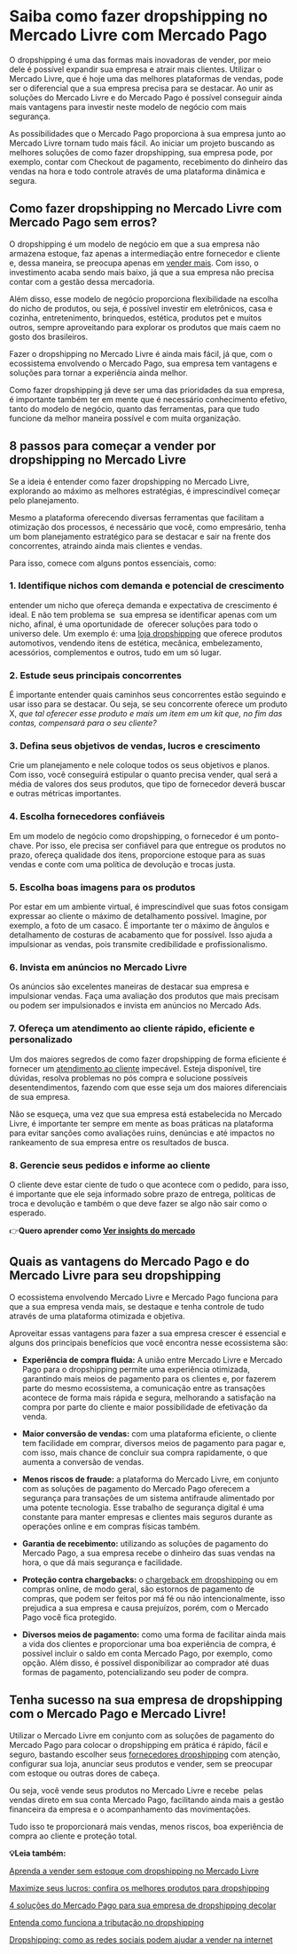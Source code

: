 # Saiba como fazer dropshipping no Mercado Livre com Mercado Pago

O dropshipping é uma das formas mais inovadoras de vender, por meio dele é possível expandir sua empresa e atrair mais clientes. Utilizar o Mercado Livre, que é hoje uma das melhores plataformas de vendas, pode ser o diferencial que a sua empresa precisa para se destacar. Ao unir as soluções do Mercado Livre e do Mercado Pago é possível conseguir ainda mais vantagens para investir neste modelo de negócio com mais segurança.

As possibilidades que o Mercado Pago proporciona à sua empresa junto ao Mercado Livre tornam tudo mais fácil. Ao iniciar um projeto buscando as melhores soluções de como fazer dropshipping, sua empresa pode, por exemplo, contar com Checkout de pagamento, recebimento do dinheiro das vendas na hora e todo controle através de uma plataforma dinâmica e segura.

## **Como fazer dropshipping no Mercado Livre com Mercado Pago sem erros?**

O dropshipping é um modelo de negócio em que a sua empresa não armazena estoque, faz apenas a intermediação entre fornecedor e cliente e, dessa maneira, se preocupa apenas em [vender mais](https://meubolso.mercadopago.com.br/dropshipping-explore-possibilidades-de-vender-mais-sem-estoque). Com isso, o investimento acaba sendo mais baixo, já que a sua empresa não precisa contar com a gestão dessa mercadoria.

Além disso, esse modelo de negócio proporciona flexibilidade na escolha do nicho de produtos, ou seja, é possível investir em eletrônicos, casa e cozinha, entretenimento, brinquedos, estética, produtos pet e muitos outros, sempre aproveitando para explorar os produtos que mais caem no gosto dos brasileiros.

Fazer o dropshipping no Mercado Livre é ainda mais fácil, já que, com o ecossistema envolvendo o Mercado Pago, sua empresa tem vantagens e soluções para tornar a experiência ainda melhor.

Como fazer dropshipping já deve ser uma das prioridades da sua empresa, é importante também ter em mente que é necessário conhecimento efetivo, tanto do modelo de negócio, quanto das ferramentas, para que tudo funcione da melhor maneira possível e com muita organização.

## **8 passos para começar a vender por dropshipping no Mercado Livre**

Se a ideia é entender como fazer dropshipping no Mercado Livre, explorando ao máximo as melhores estratégias, é imprescindível começar pelo planejamento.

Mesmo a plataforma oferecendo diversas ferramentas que facilitam a otimização dos processos, é necessário que você, como empresário, tenha um bom planejamento estratégico para se destacar e sair na frente dos concorrentes, atraindo ainda mais clientes e vendas.

Para isso, comece com alguns pontos essenciais, como:

### **1. Identifique nichos com demanda e potencial de crescimento**

entender um nicho que ofereça demanda e expectativa de crescimento é ideal. E não tem problema se  sua empresa se identificar apenas com um nicho, afinal, é uma oportunidade de  oferecer soluções para todo o universo dele. Um exemplo é: uma [loja dropshipping](https://meubolso.mercadopago.com.br/pt-br/solucoes-mercado-pago-em-loja-dropshipping) que oferece produtos automotivos, vendendo itens de estética, mecânica, embelezamento, acessórios, complementos e outros, tudo em um só lugar.

### **2. Estude seus principais concorrentes**

É importante entender quais caminhos seus concorrentes estão seguindo e usar isso para se destacar. Ou seja, se seu concorrente oferece um produto X, *que tal oferecer esse produto e mais um item em um kit que, no fim das contas, compensará para o seu cliente?*

### **3. Defina seus objetivos de vendas, lucros e crescimento**

Crie um planejamento e nele coloque todos os seus objetivos e planos. Com isso, você conseguirá estipular o quanto precisa vender, qual será a média de valores dos seus produtos, que tipo de fornecedor deverá buscar e outras métricas importantes.

### **4. Escolha fornecedores confiáveis**

Em um modelo de negócio como dropshipping, o fornecedor é um ponto-chave. Por isso, ele precisa ser confiável para que entregue os produtos no prazo, ofereça qualidade dos itens, proporcione estoque para as suas vendas e conte com uma política de devolução e trocas justa.

### **5. Escolha boas imagens para os produtos**

Por estar em um ambiente virtual, é imprescindível que suas fotos consigam expressar ao cliente o máximo de detalhamento possível. Imagine, por exemplo, a foto de um casaco. É importante ter o máximo de ângulos e detalhamento de costuras de acabamento que for possível. Isso ajuda a impulsionar as vendas, pois transmite credibilidade e profissionalismo.

### **6. Invista em anúncios no Mercado Livre**

Os anúncios são excelentes maneiras de destacar sua empresa e impulsionar vendas. Faça uma avaliação dos produtos que mais precisam ou podem ser impulsionados e invista em anúncios no Mercado Ads.

### **7. Ofereça um atendimento ao cliente rápido, eficiente e personalizado**

Um dos maiores segredos de como fazer dropshipping de forma eficiente é fornecer um [atendimento ao cliente](https://meubolso.mercadopago.com.br/atendimento-ao-cliente-como-um-bom-atendimento-faz-diferenca-no-dropshipping) impecável. Esteja disponível, tire dúvidas, resolva problemas no pós compra e solucione possíveis desentendimentos, fazendo com que esse seja um dos maiores diferenciais de sua empresa.

Não se esqueça, uma vez que sua empresa está estabelecida no Mercado Livre, é importante ter sempre em mente as boas práticas na plataforma para evitar sanções como avaliações ruins, denúncias e até impactos no rankeamento de sua empresa entre os resultados de busca.

### **8. Gerencie seus pedidos e informe ao cliente**

O cliente deve estar ciente de tudo o que acontece com o pedido, para isso, é importante que ele seja informado sobre prazo de entrega, políticas de troca e devolução e também o que deve fazer se algo não sair como o esperado.

👉**Quero aprender como [Ver insights do mercado](https://empresas.mercadopago.com.br/guia-do-omnichannel-para-ecommerce)**

## **Quais as vantagens do Mercado Pago e do Mercado Livre para seu dropshipping**

O ecossistema envolvendo Mercado Livre e Mercado Pago funciona para que a sua empresa venda mais, se destaque e tenha controle de tudo através de uma plataforma otimizada e objetiva.

Aproveitar essas vantagens para fazer a sua empresa crescer é essencial e alguns dos principais benefícios que você encontra nesse ecossistema são:

- **Experiência de compra fluida:** A união entre Mercado Livre e Mercado Pago para o dropshipping permite uma experiência otimizada, garantindo mais meios de pagamento para os clientes e, por fazerem parte do mesmo ecossistema, a comunicação entre as transações acontece de forma mais rápida e segura, melhorando a satisfação na compra por parte do cliente e maior possibilidade de efetivação da venda.

- **Maior conversão de vendas:** com uma plataforma eficiente, o cliente tem facilidade em comprar, diversos meios de pagamento para pagar e, com isso, mais chance de concluir sua compra rapidamente, o que aumenta a conversão de vendas.

- **Menos riscos de fraude:** a plataforma do Mercado Livre, em conjunto com as soluções de pagamento do Mercado Pago oferecem a segurança para transações de um sistema antifraude alimentado por uma potente tecnologia. Esse trabalho de segurança digital é uma constante para manter empresas e clientes mais seguros durante as operações online e em compras físicas também.  

- **Garantia de recebimento:** utilizando as soluções de pagamento do Mercado Pago, a sua empresa recebe o dinheiro das suas vendas na hora, o que dá mais segurança e facilidade.

- **Proteção contra chargebacks:** o [chargeback em dropshipping](https://meubolso.mercadopago.com.br/dropshipping-saiba-como-atuar-em-casos-de-reclamacoes-e-chargebacks) ou em compras online, de modo geral, são estornos de pagamento de compras, que podem ser feitos por má fé ou não intencionalmente, isso prejudica a sua empresa e causa prejuízos, porém, com o Mercado Pago você fica protegido.

- **Diversos meios de pagamento:** como uma forma de facilitar ainda mais a vida dos clientes e proporcionar uma boa experiência de compra, é possível incluir o saldo em conta Mercado Pago, por exemplo, como opção. Além disso, é possível disponibilizar ao comprador até duas formas de pagamento, potencializando seu poder de compra.

## **Tenha sucesso na sua empresa de dropshipping com o Mercado Pago e Mercado Livre!**

Utilizar o Mercado Livre em conjunto com as soluções de pagamento do Mercado Pago para colocar o dropshipping em prática é rápido, fácil e seguro, bastando escolher seus [fornecedores dropshipping](https://meubolso.mercadopago.com.br/como-escolher-fornecedores-dropshipping) com atenção, configurar sua loja, anunciar seus produtos e vender, sem se preocupar com estoque ou outras dores de cabeça.

Ou seja, você vende seus produtos no Mercado Livre e recebe  pelas vendas direto em sua conta Mercado Pago, facilitando ainda mais a gestão financeira da empresa e o acompanhamento das movimentações.

Tudo isso te proporcionará mais vendas, menos riscos, boa experiência de compra ao cliente e proteção total.

**💡Leia também:**

[Aprenda a vender sem estoque com dropshipping no Mercado Livre](https://meubolso.mercadopago.com.br/aprenda-vender-sem-estoque-com-dropshipping-no-mercado-livre)

[Maximize seus lucros: confira os melhores produtos para dropshipping](https://meubolso.mercadopago.com.br/escolher-produtos-para-dropshipping)

[4 soluções do Mercado Pago para sua empresa de dropshipping decolar](https://meubolso.mercadopago.com.br/solucoes-mercado-pago-paraempresa-de-dropshipping)

[Entenda como funciona a tributação no dropshipping](https://meubolso.mercadopago.com.br/como-funciona-a-tributacao-no-dropshipping)

[Dropshipping: como as redes sociais podem ajudar a vender na internet](https://meubolso.mercadopago.com.br/redes-sociais-vender-na-internet-dropshipping)